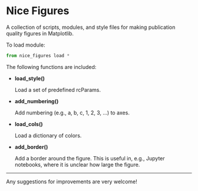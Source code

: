 # Nice Figures

A collection of scripts, modules, and style files for making publication quality figures in Matplotlib. 

To load module:
```python
from nice_figures load *
```

The following functions are included:
* **load_style()**

   Load a set of predefined rcParams.
   
* **add_numbering()**

   Add numbering (e.g., a, b, c, 1, 2, 3, ...) to axes.

* **load_cols()**

   Load a dictionary of colors.

* **add_border()**

   Add a border around the figure. This is useful in, e.g., Jupyter notebooks, where it is unclear how large the figure.


---
Any suggestions for improvements are very welcome!
